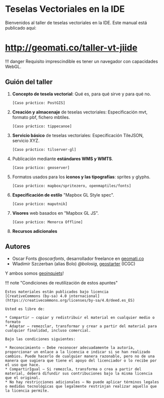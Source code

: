 # Teselas Vectoriales en la IDE

Bienvenidos al taller de teselas vectoriales en la IDE.
Este manual está publicado aquí:

# http://geomati.co/taller-vt-jiide

!!! danger Requisito imprescindible es tener un navegador con capacidades WebGL.

## Guión del taller

1. **Concepto de tesela vectorial**: Qué es, para qué sirve y para qué no.
        
    `[Caso práctico: PostGIS]`

2. **Creación y almacenaje** de teselas vectoriales: Especificación mvt, formato pbf, fichero mbtiles.

    `[Caso práctico: tippecanoe]`

3. **Servicio básico** de teselas vectoriales: Especificación TileJSON, servicio XYZ.

    `[Caso práctico: tilserver-gl]`

4. Publicación mediante **estándares WMS y WMTS**.

    `[Caso práctico: geoserver]`

5. Formatos usados para los **iconos y las tipografías**: sprites y glyphs.

    `[Caso práctico: mapbox/spritezero, openmaptiles/fonts]`

6. **Especificación de estilo** "Mapbox GL Style spec".

    `[Caso práctico: maputnik]`

7. **Visores** web basados en "Mapbox GL JS".

    `[Caso práctico: Menorca Offline]`

8. **Recursos adicionales**


## Autores

* Oscar Fonts *@oscarfonts*, desarrollador freelance en [geomati.co](http://geomati.co)
* Wladimir Szczerban (alias Bolo) *@bolosig*, [geostarter](http://betaportal.icgc.cat) (ICGC)

Y ambos somos [geoinquiets](http://geoinquiets.cat)!

!!! note "Condiciones de reutilización de estos apuntes"

    Estos materiales están publicados bajo licencia
    [CreativeCommons (by-sa) 4.0 internacional](https://creativecommons.org/licenses/by-sa/4.0/deed.es_ES)
    
    Usted es libre de:
    
    * Compartir — copiar y redistribuir el material en cualquier medio o formato
    * Adaptar — remezclar, transformar y crear a partir del material para cualquier finalidad, incluso comercial.
    
    Bajo las condiciones siguientes:
    
    * Reconocimiento — Debe reconocer adecuadamente la autoría, proporcionar un enlace a la licencia e indicar si se han realizado cambios. Puede hacerlo de cualquier manera razonable, pero no de una manera que sugiera que tiene el apoyo del licenciador o lo recibe por el uso que hace.
    * CompartirIgual — Si remezcla, transforma o crea a partir del material, deberá difundir sus contribuciones bajo la misma licencia que el original.
    * No hay restricciones adicionales — No puede aplicar términos legales o medidas tecnológicas que legalmente restrinjan realizar aquello que la licencia permite.
